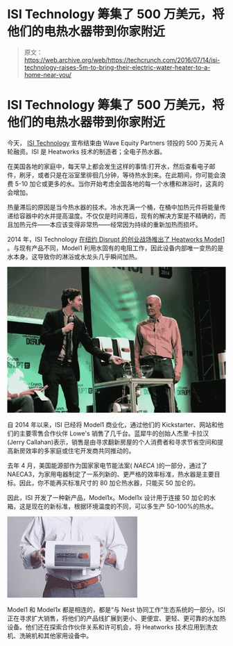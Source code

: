 # ISI Technology 筹集了 500 万美元，将他们的电热水器带到你家附近 

> 原文：<https://web.archive.org/web/https://techcrunch.com/2016/07/14/isi-technology-raises-5m-to-bring-their-electric-water-heater-to-a-home-near-you/>

# ISI Technology 筹集了 500 万美元，将他们的电热水器带到你家附近

今天， [ISI Technology](https://web.archive.org/web/20221210071612/http://myheatworks.com/) 宣布结束由 Wave Equity Partners 领投的 500 万美元 A 轮融资。ISI 是 Heatworks 技术的制造者；全电子热水器。

在美国各地的家庭中，每天早上都会发生这样的事情:打开水，然后查看电子邮件，刷牙，或者只是在浴室里徘徊几分钟，等待热水到来。在此期间，你可能会浪费 5-10 加仑或更多的水。当你开始考虑全国各地的每一个水槽和淋浴时，这真的会增加。

热量滞后的原因是当今热水器的技术。冷水充满一个桶，在桶中加热元件将能量传递给容器中的水并提高温度。不仅仅是时间滞后，现有的解决方案是不精确的，而且加热元件——本应该变得非常热——经常因为持续的重新加热而损坏。

2014 年，ISI Technology [在纽约 Disrupt 的创业战场推出了 Heatworks Model1](https://web.archive.org/web/20221210071612/https://beta.techcrunch.com/2014/05/06/isi-technology-reinvents-the-water-heater-with-the-heatworks-model-1/) 。与现有产品不同，Model1 利用水固有的电阻工作，因此设备内部唯一变热的是水本身。这导致你的淋浴或水龙头几乎瞬间加热。

![ici-technologies5](img/e9f1b3f59582d705704587e85457acb7.png)

自 2014 年以来，ISI 已经将 Model1 商业化，通过他们的 Kickstarter、网站和他们的主要零售合作伙伴 Lowe's 销售了几千台。蓝犀牛的创始人杰里·卡拉汉(Jerry Callahan)表示，销售是由寻求翻新房屋的个人消费者和寻求节省空间和提高新房效率的多家庭或住宅开发商共同推动的。

去年 4 月，美国能源部作为国家家电节能法案( *NAECA* )的一部分，通过了 NAECA3，为家用电器制定了一系列新的、更严格的效率标准，热水器是主要目标。因此，你不能再买标准尺寸的 80 加仑热水器，只能买 50 加仑的。

因此，ISI 开发了一种新产品，Model1x。Model1x 设计用于连接 50 加仑的水箱，这是现在的新标准，根据环境温度的不同，可以多生产 50-100%的热水。

![ManWithModel1X](img/e9f34e84f0712505934f175deb31d391.png)

Model1 和 Model1x 都是相连的，都是“与 Nest 协同工作”生态系统的一部分。ISI 正在寻求扩大销售，将他们的产品线扩展到更小、更便宜、更轻、更可靠的水加热设备。他们还在探索合作伙伴关系和许可机会，将 Heatworks 技术应用到洗衣机、洗碗机和其他家用设备中。